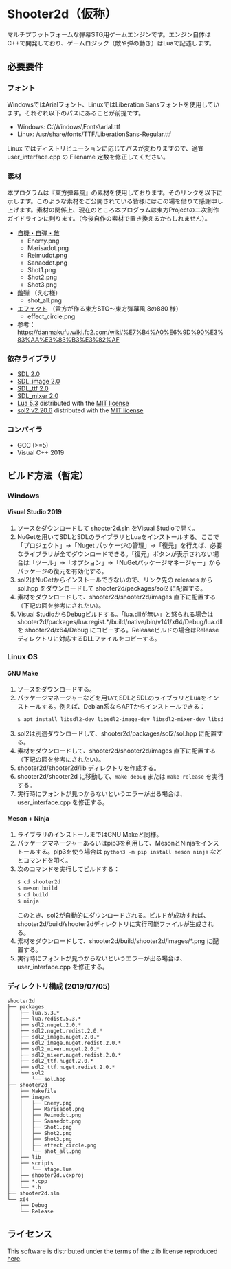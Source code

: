 # Shooter2d（仮称）

マルチプラットフォームな弾幕STG用ゲームエンジンです。エンジン自体はC++で開発しており、ゲームロジック（敵や弾の動き）はLuaで記述します。

## 必要要件

### フォント

WindowsではArialフォント、LinuxではLiberation Sansフォントを使用しています。それぞれ以下のパスにあることが前提です。

- Windows: C:\Windows\Fonts\arial.ttf
- Linux: /usr/share/fonts/TTF/LiberationSans-Regular.ttf

Linux ではディストリビューションに応じてパスが変わりますので、適宜 user_interface.cpp の Filename 定数を修正してください。

### 素材

本プログラムは『東方弾幕風』の素材を使用しております。そのリンクを以下に示します。このような素材をご公開されている皆様にはこの場を借りて感謝申し上げます。素材の関係上、現在のところ本プログラムは東方Projectの二次創作ガイドラインに則ります。（今後自作の素材で置き換えるかもしれません）。

- [自機・自弾・敵](http://coolier.dip.jp/th_up4/index.php?id=6360)
    - Enemy.png
    - Marisadot.png
    - Reimudot.png
    - Sanaedot.png
    - Shot1.png
    - Shot2.png
    - Shot3.png
- [敵弾](http://coolier.dip.jp/th_up3/file/th3_4065.lzh) （えむ様）
    - shot_all.png
- [エフェクト](http://coolier.dip.jp/th_up3/file/th3_7474.lzh) （貴方が作る東方STG～東方弾幕風 8の880 様）
    - effect_circle.png
- 参考：https://danmakufu.wiki.fc2.com/wiki/%E7%B4%A0%E6%9D%90%E3%83%AA%E3%83%B3%E3%82%AF

### 依存ライブラリ

- [SDL 2.0](https://www.libsdl.org/)
- [SDL_image 2.0](https://www.libsdl.org/projects/SDL_image/)
- [SDL_ttf 2.0](https://www.libsdl.org/projects/SDL_ttf/)
- [SDL_mixer 2.0](https://www.libsdl.org/projects/SDL_mixer/)
- [Lua 5.3](https://www.lua.org/) distributed with the [MIT license](https://www.lua.org/license.html)
- [sol2 v2.20.6](https://github.com/ThePhD/sol2) distributed with the [MIT license](https://github.com/ThePhD/sol2/blob/develop/LICENSE.txt)

### コンパイラ

- GCC (>=5)
- Visual C++ 2019

## ビルド方法（暫定）

### Windows

#### Visual Studio 2019

1. ソースをダウンロードして shooter2d.sln をVisual Studioで開く。
1. NuGetを用いてSDLとSDLのライブラリとLuaをインストールする。ここで「プロジェクト」->「Nuget パッケージの管理」->「復元」を行えば、必要なライブラリが全てダウンロードできる。「復元」ボタンが表示されない場合は「ツール」->「オプション」->「NuGetパッケージマネージャー」からパッケージの復元を有効化する。
1. sol2はNuGetからインストールできないので、リンク先の releases から sol.hpp をダウンロードして shooter2d/packages/sol2 に配置する。
1. 素材をダウンロードして、shooter2d/shooter2d/images 直下に配置する（下記の図を参考にされたい）。
1. Visual StudioからDebugビルドする。「lua.dllが無い」と怒られる場合は shooter2d/packages/lua.regist.*/build/native/bin/v141/x64/Debug/lua.dll を shooter2d/x64/Debug にコピーする。Releaseビルドの場合はReleaseディレクトリに対応するDLLファイルをコピーする。

### Linux OS

#### GNU Make

1. ソースをダウンロードする。
1. パッケージマネージャーなどを用いてSDLとSDLのライブラリとLuaをインストールする。例えば、Debian系ならAPTからインストールできる：
    ```bash
    $ apt install libsdl2-dev libsdl2-image-dev libsdl2-mixer-dev libsdl2-ttf-dev liblua5.3-dev
    ````
1. sol2は別途ダウンロードして、shooter2d/packages/sol2/sol.hpp に配置する。
1. 素材をダウンロードして、shooter2d/shooter2d/images 直下に配置する（下記の図を参考にされたい）。
1. shooter2d/shooter2d/lib ディレクトリを作成する。
1. shooter2d/shooter2d に移動して、`make debug` または `make release` を実行する。
1. 実行時にフォントが見つからないというエラーが出る場合は、user_interface.cpp を修正する。

#### Meson + Ninja

1. ライブラリのインストールまではGNU Makeと同様。
1. パッケージマネージャーあるいはpip3を利用して、MesonとNinjaをインストールする。pip3を使う場合は `python3 -m pip install meson ninja` などとコマンドを叩く。
1. 次のコマンドを実行してビルドする：
    ```bash
    $ cd shooter2d
    $ meson build
    $ cd build
    $ ninja
    ```
    このとき、sol2が自動的にダウンロードされる。ビルドが成功すれば、shooter2d/build/shooter2dディレクトリに実行可能ファイルが生成される。
1. 素材をダウンロードして、shooter2d/build/shooter2d/images/*.png に配置する。
1. 実行時にフォントが見つからないというエラーが出る場合は、user_interface.cpp を修正する。

### ディレクトリ構成 (2019/07/05)

~~~
shooter2d
├── packages
│   ├── lua.5.3.*
│   ├── lua.redist.5.3.*
│   ├── sdl2.nuget.2.0.*
│   ├── sdl2.nuget.redist.2.0.*
│   ├── sdl2_image.nuget.2.0.*
│   ├── sdl2_image.nuget.redist.2.0.*
│   ├── sdl2_mixer.nuget.2.0.*
│   ├── sdl2_mixer.nuget.redist.2.0.*
│   ├── sdl2_ttf.nuget.2.0.*
│   ├── sdl2_ttf.nuget.redist.2.0.*
│   └── sol2
│       └── sol.hpp
├── shooter2d
│   ├── Makefile
│   ├── images
│   │   ├── Enemy.png
│   │   ├── Marisadot.png
│   │   ├── Reimudot.png
│   │   ├── Sanaedot.png
│   │   ├── Shot1.png
│   │   ├── Shot2.png
│   │   ├── Shot3.png
│   │   ├── effect_circle.png
│   │   └── shot_all.png
│   ├── lib
│   ├── scripts
│   │   └── stage.lua
│   ├── shooter2d.vcxproj
│   ├── *.cpp
│   └── *.h
├── shooter2d.sln
└── x64
    ├── Debug
    └── Release
~~~

## ライセンス

This software is distributed under the terms of the zlib license reproduced [here](LICENSE).